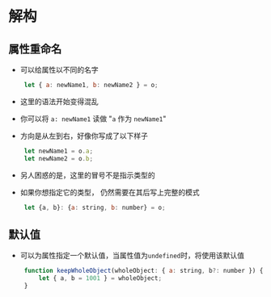 # 解构

## 属性重命名

+ 可以给属性以不同的名字

   ```js
    let { a: newName1, b: newName2 } = o;
    ```

+ 这里的语法开始变得混乱
+ 你可以将 `a: newName1` 读做 "`a` 作为 `newName1`"
+ 方向是从左到右，好像你写成了以下样子

   ```js
    let newName1 = o.a;
    let newName2 = o.b;
    ```

+ 另人困惑的是，这里的冒号不是指示类型的
+ 如果你想指定它的类型， 仍然需要在其后写上完整的模式

   ```js
    let {a, b}: {a: string, b: number} = o;
    ```

## 默认值

+ 可以为属性指定一个默认值，当属性值为`undefined`时，将使用该默认值

   ```js
    function keepWholeObject(wholeObject: { a: string, b?: number }) {
        let { a, b = 1001 } = wholeObject;
    }
    ```
